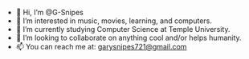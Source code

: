 - 👋 Hi, I’m @G-Snipes
- 👀 I’m interested in music, movies, learning, and computers. 
- 🌱 I’m currently studying Computer Science at Temple University. 
- 💞️ I’m looking to collaborate on anything cool and/or helps humanity. 
- 📫 You can reach me at: garysnipes721@gmail.com

<!---
G-Snipes/G-Snipes is a ✨ special ✨ repository because its `README.md` (this file) appears on your GitHub profile.
You can click the Preview link to take a look at your changes.
--->

